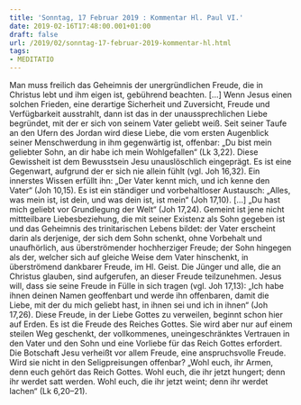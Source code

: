 ```yaml
---
title: 'Sonntag, 17 Februar 2019 : Kommentar Hl. Paul VI.'
date: 2019-02-16T17:48:00.001+01:00
draft: false
url: /2019/02/sonntag-17-februar-2019-kommentar-hl.html
tags: 
- MEDITATIO
---
```


Man muss freilich das Geheimnis der unergründlichen Freude, die in Christus lebt und ihm eigen ist, gebührend beachten. \[...\] Wenn Jesus einen solchen Frieden, eine derartige Sicherheit und Zuversicht, Freude und Verfügbarkeit ausstrahlt, dann ist das in der unaussprechlichen Liebe begründet, mit der er sich von seinem Vater geliebt weiß. Seit seiner Taufe an den Ufern des Jordan wird diese Liebe, die vom ersten Augenblick seiner Menschwerdung in ihm gegenwärtig ist, offenbar: „Du bist mein geliebter Sohn, an dir habe ich mein Wohlgefallen“ (Lk 3,22). Diese Gewissheit ist dem Bewusstsein Jesu unauslöschlich eingeprägt. Es ist eine Gegenwart, aufgrund der er sich nie allein fühlt (vgl. Joh 16,32). Ein innerstes Wissen erfüllt ihn: „Der Vater kennt mich, und ich kenne den Vater“ (Joh 10,15). Es ist ein ständiger und vorbehaltloser Austausch: „Alles, was mein ist, ist dein, und was dein ist, ist mein“ (Joh 17,10). \[...\] „Du hast mich geliebt vor Grundlegung der Welt“ (Joh 17,24). Gemeint ist jene nicht mittteilbare Liebesbeziehung, die mit seiner Existenz als Sohn gegeben ist und das Geheimnis des trinitarischen Lebens bildet: der Vater erscheint darin als derjenige, der sich dem Sohn schenkt, ohne Vorbehalt und unaufhörlich, aus überströmender hochherziger Freude; der Sohn hingegen als der, welcher sich auf gleiche Weise dem Vater hinschenkt, in überströmend dankbarer Freude, im Hl. Geist. Die Jünger und alle, die an Christus glauben, sind aufgerufen, an dieser Freude teilzunehmen. Jesus will, dass sie seine Freude in Fülle in sich tragen (vgl. Joh 17,13): „Ich habe ihnen deinen Namen geoffenbart und werde ihn offenbaren, damit die Liebe, mit der du mich geliebt hast, in ihnen sei und ich in ihnen“ (Joh 17,26). Diese Freude, in der Liebe Gottes zu verweilen, beginnt schon hier auf Erden. Es ist die Freude des Reiches Gottes. Sie wird aber nur auf einem steilen Weg geschenkt, der vollkommenes, uneingeschränktes Vertrauen in den Vater und den Sohn und eine Vorliebe für das Reich Gottes erfordert. Die Botschaft Jesu verheißt vor allem Freude, eine anspruchsvolle Freude. Wird sie nicht in den Seligpreisungen offenbar? „Wohl euch, ihr Armen, denn euch gehört das Reich Gottes. Wohl euch, die ihr jetzt hungert; denn ihr werdet satt werden. Wohl euch, die ihr jetzt weint; denn ihr werdet lachen“ (Lk 6,20–21).